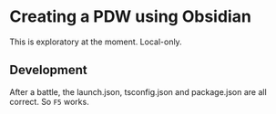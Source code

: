 # Creating a PDW using Obsidian

This is exploratory at the moment. Local-only.

## Development
After a battle, the launch.json, tsconfig.json and package.json are all correct. So `F5` works.